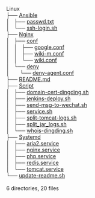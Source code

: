 Linux<br/>
	├── <a href="https://github.com/opsxin/linux/blob/master/Ansible/">Ansible</a><br>
	│   ├── <a href="https://github.com/opsxin/linux/blob/master/Ansible/passwd.txt">passwd.txt</a><br>
	│   └── <a href="https://github.com/opsxin/linux/blob/master/Ansible/ssh-login.sh">ssh-login.sh</a><br>
	├── <a href="https://github.com/opsxin/linux/blob/master/Nginx/">Nginx</a><br>
	│   ├── <a href="https://github.com/opsxin/linux/blob/master/Nginx/conf/">conf</a><br>
	│   │   ├── <a href="https://github.com/opsxin/linux/blob/master/Nginx/conf/google.conf">google.conf</a><br>
	│   │   ├── <a href="https://github.com/opsxin/linux/blob/master/Nginx/conf/wiki-m.conf">wiki-m.conf</a><br>
	│   │   └── <a href="https://github.com/opsxin/linux/blob/master/Nginx/conf/wiki.conf">wiki.conf</a><br>
	│   └── <a href="https://github.com/opsxin/linux/blob/master/Nginx/deny/">deny</a><br>
	│   &nbsp;&nbsp;&nbsp; └── <a href="https://github.com/opsxin/linux/blob/master/Nginx/deny/deny-agent.conf">deny-agent.conf</a><br>
	├── <a href="https://github.com/opsxin/linux/blob/master/README.md">README.md</a><br>
	├── <a href="https://github.com/opsxin/linux/blob/master/Script/">Script</a><br>
	│   ├── <a href="https://github.com/opsxin/linux/blob/master/Script/domain-cert-dingding.sh">domain-cert-dingding.sh</a><br>
	│   ├── <a href="https://github.com/opsxin/linux/blob/master/Script/jenkins-deploy.sh">jenkins-deploy.sh</a><br>
	│   ├── <a href="https://github.com/opsxin/linux/blob/master/Script/send-msg-to-wechat.sh">send-msg-to-wechat.sh</a><br>
	│   ├── <a href="https://github.com/opsxin/linux/blob/master/Script/service.sh">service.sh</a><br>
	│   ├── <a href="https://github.com/opsxin/linux/blob/master/Script/split-tomcat-logs.sh">split-tomcat-logs.sh</a><br>
	│   ├── <a href="https://github.com/opsxin/linux/blob/master/Script/split_jar_logs.sh">split_jar_logs.sh</a><br>
	│   └── <a href="https://github.com/opsxin/linux/blob/master/Script/whois-dingding.sh">whois-dingding.sh</a><br>
	├── <a href="https://github.com/opsxin/linux/blob/master/Systemd/">Systemd</a><br>
	│   ├── <a href="https://github.com/opsxin/linux/blob/master/Systemd/aria2.service">aria2.service</a><br>
	│   ├── <a href="https://github.com/opsxin/linux/blob/master/Systemd/nginx.service">nginx.service</a><br>
	│   ├── <a href="https://github.com/opsxin/linux/blob/master/Systemd/php.service">php.service</a><br>
	│   ├── <a href="https://github.com/opsxin/linux/blob/master/Systemd/redis.service">redis.service</a><br>
	│   └── <a href="https://github.com/opsxin/linux/blob/master/Systemd/tomcat.service">tomcat.service</a><br>
	└── <a href="https://github.com/opsxin/linux/blob/master/update-readme.sh">update-readme.sh</a><br>
<br/>6 directories, 20 files
